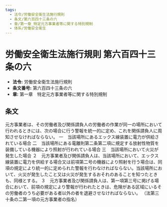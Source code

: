 ```yaml
---
tags:
  - 法令/労働安全衛生法施行規則
  - 条文/第六百四十三条の六
  - 章/第一章_特定元方事業者等に関する特別規制
  - 体系/労働安全衛生
---
```

# 労働安全衛生法施行規則 第六百四十三条の六

- **法令:** 労働安全衛生法施行規則
- **条文番号:** 第六百四十三条の六
- **章:** 第一章　特定元方事業者等に関する特別規制

## 条文
元方事業者は、その労働者及び関係請負人の労働者の作業が同一の場所において行われるときには、次の場合に行う警報を統一的に定め、これを関係請負人に周知させなければならない。
一　当該場所にあるエックス線装置に電力が供給されている場合
二　当該場所にある電離則第二条第二項に規定する放射性物質を装備している機器により照射が行われている場合
三　当該場所において火災が発生した場合
２　元方事業者及び関係請負人は、当該場所において、エックス線装置に電力を供給する場合又は前項第二号の機器により照射を行う場合は、同項の規定により統一的に定められた警報を行わなければならない。当該場所において、火災が発生したこと又は火災が発生するおそれのあることを知つたときも、同様とする。
３　元方事業者及び関係請負人は、第一項第三号に掲げる場合において、前項の規定により警報が行われたときは、危険がある区域にいるその労働者のうち必要がある者以外の者を退避させなければならない。
（法第三十条の二第一項の元方事業者の指名）

